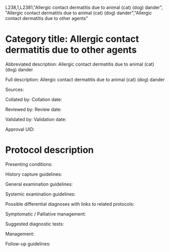 L238,1,L2381,"Allergic contact dermatitis due to animal (cat) (dog) dander", "Allergic contact dermatitis due to animal (cat) (dog) dander","Allergic contact dermatitis due to other agents"
# Category title: Allergic contact dermatitis due to other agents

Abbreviated description: Allergic contact dermatitis due to animal (cat) (dog) dander

Full description: Allergic contact dermatitis due to animal (cat) (dog) dander

Sources:

Collated by:
Collation date:

Reviewed by:
Review date:

Validated by:
Validation date:

Approval UID:

# Protocol description

Presenting conditions:

History capture guidelines:

General examination guidelines:

Systemic examination guidelines:

Possible differential diagnoses with links to related protocols:

Symptomatic / Palliative management:

Suggested diagnostic tests:

Management:

Follow-up guidelines:
